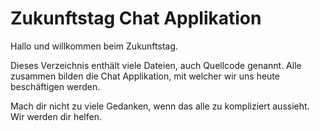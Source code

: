 # Zukunftstag Chat Applikation

Hallo und willkommen beim Zukunftstag.

Dieses Verzeichnis enthält viele Dateien, auch Quellcode genannt. Alle zusammen bilden die Chat Applikation, mit welcher wir uns heute beschäftigen werden.

Mach dir nicht zu viele Gedanken, wenn das alle zu kompliziert aussieht. Wir werden dir helfen.
